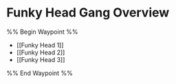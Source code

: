 # Funky Head Gang Overview
 

 
%% Begin Waypoint %%
- [[Funky Head 1]]
- [[Funky Head 2]]
- [[Funky Head 3]]

%% End Waypoint %%

